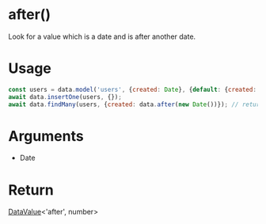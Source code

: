 after()
===

Look for a value which is a date and is after another date.

# Usage

```javascript
const users = data.model('users', {created: Date}, {default: {created: new Date()}});
await data.insertOne(users, {});
await data.findMany(users, {created: data.after(new Date())}); // returns null
```

# Arguments

- Date

# Return

[DataValue](../definitions/DataValue)<'after', number>
